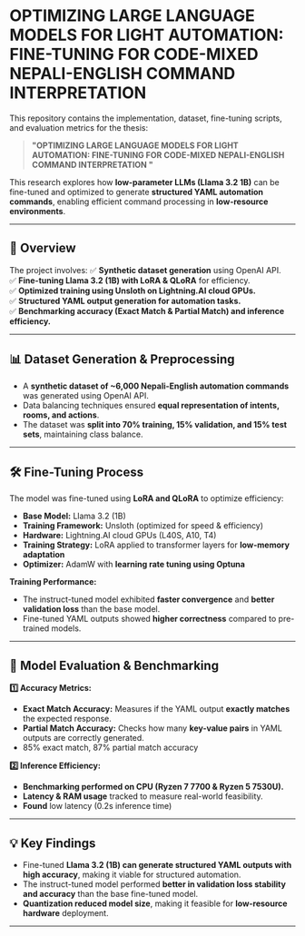# OPTIMIZING LARGE LANGUAGE MODELS FOR LIGHT AUTOMATION: FINE-TUNING FOR CODE-MIXED NEPALI-ENGLISH COMMAND INTERPRETATION 

This repository contains the implementation, dataset, fine-tuning scripts, and evaluation metrics for the thesis:

> **"OPTIMIZING LARGE LANGUAGE MODELS FOR LIGHT AUTOMATION: FINE-TUNING FOR CODE-MIXED NEPALI-ENGLISH COMMAND INTERPRETATION "**

This research explores how **low-parameter LLMs (Llama 3.2 1B)** can be fine-tuned and optimized to generate **structured YAML automation commands**, enabling efficient command processing in **low-resource environments**.

---

## 📌 Overview

The project involves:
✅ **Synthetic dataset generation** using OpenAI API.  
✅ **Fine-tuning Llama 3.2 (1B) with LoRA & QLoRA** for efficiency.  
✅ **Optimized training using Unsloth on Lightning.AI cloud GPUs.**  
✅ **Structured YAML output generation for automation tasks.**  
✅ **Benchmarking accuracy (Exact Match & Partial Match) and inference efficiency.**  


---

## 📊 Dataset Generation & Preprocessing

- A **synthetic dataset of ~6,000 Nepali-English automation commands** was generated using OpenAI API.
- Data balancing techniques ensured **equal representation of intents, rooms, and actions**.
- The dataset was **split into 70% training, 15% validation, and 15% test sets**, maintaining class balance.

---

## 🛠️ Fine-Tuning Process

The model was fine-tuned using **LoRA and QLoRA** to optimize efficiency:

- **Base Model:** Llama 3.2 (1B)
- **Training Framework:** Unsloth (optimized for speed & efficiency)
- **Hardware:** Lightning.AI cloud GPUs (L40S, A10, T4)
- **Training Strategy:** LoRA applied to transformer layers for **low-memory adaptation**
- **Optimizer:** AdamW with **learning rate tuning using Optuna**

**Training Performance:**
- The instruct-tuned model exhibited **faster convergence** and **better validation loss** than the base model.
- Fine-tuned YAML outputs showed **higher correctness** compared to pre-trained models.

---

## 📏 Model Evaluation & Benchmarking

**1️⃣ Accuracy Metrics:**
- **Exact Match Accuracy:** Measures if the YAML output **exactly matches** the expected response.
- **Partial Match Accuracy:** Checks how many **key-value pairs** in YAML outputs are correctly generated.
- 85% exact match, 87% partial match accuracy

**2️⃣ Inference Efficiency:**
- **Benchmarking performed on CPU (Ryzen 7 7700 & Ryzen 5 7530U).**
- **Latency & RAM usage** tracked to measure real-world feasibility.
- **Found** low latency (0.2s inference time)

---

## 💡 Key Findings

- Fine-tuned **Llama 3.2 (1B) can generate structured YAML outputs with high accuracy**, making it viable for structured automation.
- The instruct-tuned model performed **better in validation loss stability and accuracy** than the base fine-tuned model.
- **Quantization reduced model size**, making it feasible for **low-resource hardware** deployment.

---


